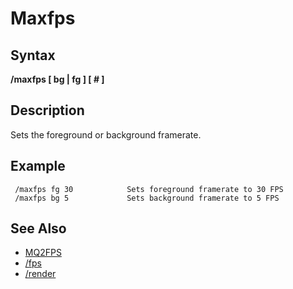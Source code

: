 # Maxfps

## Syntax

**/maxfps [ bg \| fg \] \[ \# ]**

## Description

Sets the foreground or background framerate.

## Example

```text
 /maxfps fg 30            Sets foreground framerate to 30 FPS
 /maxfps bg 5             Sets background framerate to 5 FPS
```

## See Also

* [MQ2FPS](../../plugins/community-plugins/mq2fps.md)
* [/fps](fps.md)
* [/render](render.md)

